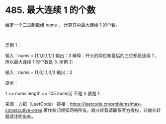 # 485. 最大连续 1 的个数

给定一个二进制数组 nums ， 计算其中最大连续 1 的个数。

 

示例 1：

输入：nums = [1,1,0,1,1,1]
输出：3
解释：开头的两位和最后的三位都是连续 1 ，所以最大连续 1 的个数是 3.
示例 2:

输入：nums = [1,0,1,1,0,1]
输出：2
 

提示：

1 <= nums.length <= 105
nums[i] 不是 0 就是 1.


来源：力扣（LeetCode）
链接：https://leetcode.cn/problems/max-consecutive-ones
著作权归领扣网络所有。商业转载请联系官方授权，非商业转载请注明出处。
